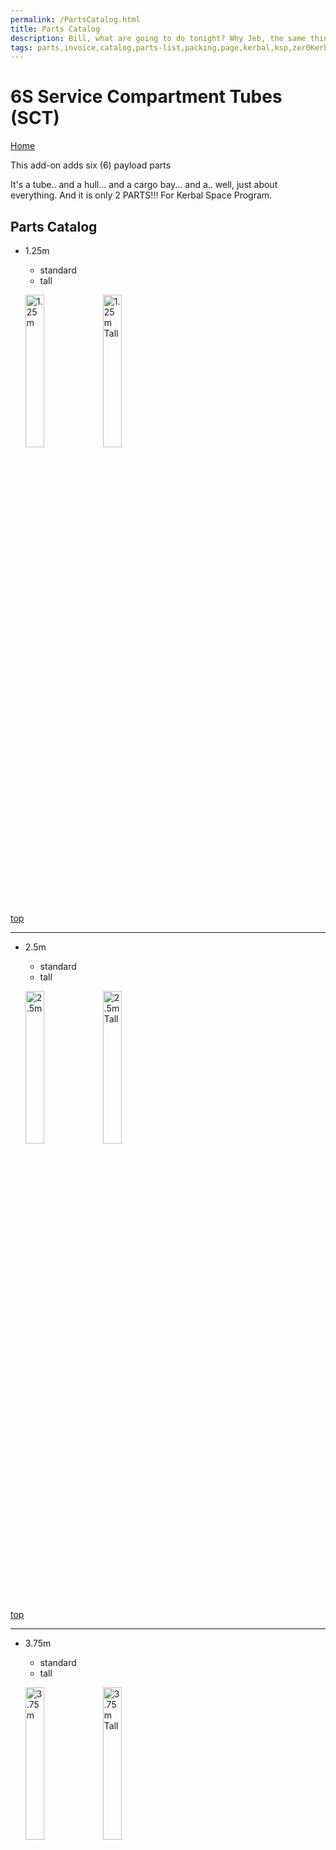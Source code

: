 ```yaml
---
permalink: /PartsCatalog.html
title: Parts Catalog
description: Bill, what are going to do tonight? Why Jeb, the same thing we do every night, Take over the world!
tags: parts,invoice,catalog,parts-list,packing,page,kerbal,ksp,zer0Kerbal,zedK
---
```


<!-- PartsCatalog.md v1.1.4.0
6S Service Compartment Tubes (SCT)
created: 01 Feb 2022
updated: 15 May 2022 -->

<script src="https:/kit.fontawesome.com/0ea5493613.js" crossorigin="anonymous"></script>
<i class="fa-solid fa-explosion fa-beat-fade fa-3x" style="--fa-beat-fade-opacity: 0.1; --fa-beat-fade-scale: 1.25;color: #FF7E03" ></i>

# 6S Service Compartment Tubes (SCT)

[Home](./index.md)

This add-on adds six (6) payload parts

It's a tube.. and a hull... and a cargo bay... and a.. well, just about everything. And it is only 2 PARTS!!! For Kerbal Space Program.

## Parts Catalog

* 1.25m
  * standard
  * tall

  <img src="https://raw.githubusercontent.com/zer0Kerbal/ServiceCompartmentTubes/master/docs/%40thumbs/sct-sercom-1m_icon.png"  alt="1.25m" width="25%" height="25%" /> <img src="https://raw.githubusercontent.com/zer0Kerbal/ServiceCompartmentTubes/master/docs/%40thumbs/sct-sercom-1mT_icon.png" alt="1.25m Tall" width="25%" height="25%" />

[top](#parts-catalog)

---

* 2.5m
  * standard
  * tall

  <img src="https://raw.githubusercontent.com/zer0Kerbal/ServiceCompartmentTubes/master/docs/%40thumbs/sct-sercom-2m_icon.png" alt="2.5m" width="25%" height="25%" /> <img src="https://raw.githubusercontent.com/zer0Kerbal/ServiceCompartmentTubes/master/docs/%40thumbs/sct-sercom-2mT_icon.png" alt="2.5m Tall" width="25%" height="25%" /> 

[top](#parts-catalog)

---

* 3.75m
  * standard
  * tall

  <img src="https://raw.githubusercontent.com/zer0Kerbal/ServiceCompartmentTubes/master/docs/%40thumbs/sct-sercom-3m_icon.png" alt="3.75m" width="25%" height="25%" /> <img src="https://raw.githubusercontent.com/zer0Kerbal/ServiceCompartmentTubes/master/docs/%40thumbs/sct-sercom-3mT_icon.png" alt="3.75m Tall" width="25%" height="25%" />

<!-- this file CC BY-ND 4.0 by zer0Kerbal -->